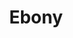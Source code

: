 ---
title: Ebony
crosslinks:
- Carnivalsluts
- BlackAndBusty
- gonewildcolor
- BiggerThanYouThought
---